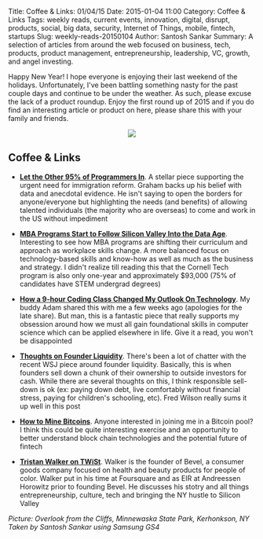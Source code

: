 Title: Coffee & Links: 01/04/15
Date: 2015-01-04 11:00
Category: Coffee & Links
Tags: weekly reads, current events, innovation, digital, disrupt, products, social, big data, security, Internet of Things, mobile, fintech, startups
Slug: weekly-reads-20150104
Author: Santosh Sankar
Summary: A selection of articles from around the web focused on business, tech, products, product management, entrepreneurship, leadership, VC, growth, and angel investing.

Happy New Year! I hope everyone is enjoying their last weekend of the holidays. Unfortunately, I've been battling something nasty for the past couple days and continue to be under the weather. As such, please excuse the lack of a product roundup. Enjoy the first round up of 2015 and if you do find an interesting article or product on here, please share this with your family and friends.

<p align = "center"><img src="/../../../../images/minnewaskaStatePark.jpg">
</p>

## Coffee & Links

* **<a href = "http://www.paulgraham.com/95.html" target="_blank">Let the Other 95% of Programmers In</a>**. A stellar piece supporting the urgent need for immigration reform. Graham backs up his belief with data and anecdotal evidence. He isn't saying to open the borders for anyone/everyone but highlighting the needs (and benefits) of allowing talented individuals (the majority who are overseas) to come and work in the US without impediment 

* **<a href = "http://www.nytimes.com/2014/12/26/business/mba-programs-start-to-follow-silicon-valley-into-the-data-age.html?_r=0" target="_blank">MBA Programs Start to Follow Silicon Valley Into the Data Age</a>**. Interesting to see how MBA programs are shifting their curriculum and approach as workplace skills change. A more balanced focus on technology-based skills and know-how as well as much as the business and strategy. I didn't realize till reading this that the Cornell Tech program is also only one-year and approximately $93,000 (75% of candidates have STEM undergrad degrees)

* **<a href = "http://www.bizjournals.com/charlotte/how-to/technology/2014/12/coding-class-changes-outlook-on-technology.html" target="_blank">How a 9-hour Coding Class Changed My Outlook On Technology</a>**. My buddy Adam shared this with me a few weeks ago (apologies for the late share). But man, this is a fantastic piece that really supports my obsession around how we must all gain foundational skills in computer science which can be applied elsewhere in life. Give it a read, you won't be disappointed

* **<a href = "http://avc.com/2014/12/some-thoughts-on-founder-liquidity/" target="_blank">Thoughts on Founder Liquidity</a>**. There's been a lot of chatter with the recent WSJ piece around founder liquidity. Basically, this is when founders sell down a chunk of their ownership to outside investors for cash. While there are several thoughts on this, I think responsible sell-down is ok (ex: paying down debt, live comfortably without financial stress, paying for children's schooling, etc). Fred Wilson really sums it up well in this post

* **<a href = "http://techcrunch.com/2013/04/08/how-to-mine-bitcoins/" target="_blank">How to Mine Bitcoins</a>**. Anyone interested in joining me in a Bitcoin pool? I think this could be quite interesting exercise and an opportunity to better understand block chain technologies and the potential future of fintech

* **<a href = "https://www.youtube.com/watch?v=uEtyI23lIlE" target="_blank">Tristan Walker on TWiSt</a>**. Walker is the founder of Bevel, a consumer goods company focused on health and beauty products for people of color. Walker put in his time at Foursquare and as EIR at Andreessen Horowitz prior to founding Bevel. He discusses his stotry and all things entrepreneurship, culture, tech and bringing the NY hustle to Silicon Valley

*Picture: Overlook from the Cliffs, Minnewaska State Park, Kerhonkson, NY Taken by Santosh Sankar using Samsung GS4*